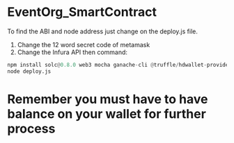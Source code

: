 # EventOrg_SmartContract

To find the ABI and node address just change on the deploy.js file.
 1. Change the 12 word secret code of metamask
 2. Change the Infura API
then command: 
 ```python
 npm install solc@0.8.0 web3 mocha ganache-cli @truffle/hdwallet-provider
 node deploy.js
  ```

# Remember you must have to have balance on your wallet for further process
